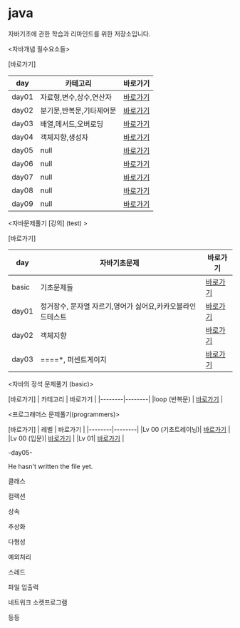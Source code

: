 # java
자바기초에 관한 학습과 리마인드를 위한 저장소입니다. 

<자바개념 필수요소들>


[바로가기]

| day  | 카테고리 | 바로가기 |
|--------|--------|--------|
| day01  | 자료형,변수,상수,연산자  | [바로가기](https://github.com/e1mji/java/tree/main/day01/src)   |
| day02  | 분기문,반복문,기타제어문  | [바로가기](https://github.com/e1mji/java/tree/main/day02/src)   |
| day03  | 배열,메서드,오버로딩  | [바로가기](https://github.com/e1mji/java/tree/main/day03/src)   |
| day04  | 객체지향,생성자  | [바로가기](https://github.com/e1mji/java/tree/main/day04/src)   |
| day05  | null  | [바로가기](https://github.com/e1mji/java)   |
| day06  | null  | [바로가기](https://github.com/e1mji/java)   |
| day07  | null  | [바로가기](https://github.com/e1mji/java)   |
| day08  | null  | [바로가기](https://github.com/e1mji/java)   |
| day09  | null  | [바로가기](https://github.com/e1mji/java)   |



<자바문제풀기 [강의] (test) >

[바로가기]

| day   | 자바기초문제 | 바로가기 |
|--------|--------|--------|
| basic  | 기초문제들  | [바로가기](https://github.com/e1mji/java/tree/main/test/src/basic)   |
| day01  | 정거장수, 문자열 자르기,영어가 싫어요,카카오블라인드테스트 | [바로가기](https://github.com/e1mji/java/tree/main/test/src/day01)   |
| day02  | 객체지향 | [바로가기](https://github.com/e1mji/java/tree/main/test/src/day02)   |
| day03  | ====*, 퍼센트게이지| [바로가기](https://github.com/e1mji/java/tree/main/test/src/day03)   |



<자바의 정석 문제풀기 (basic)>

[바로가기]
| 카테고리  | 바로가기 |
|--------|--------|
|loop (반복문) | [바로가기](https://github.com/e1mji/java/tree/main/basic/src/loop)   |


<프로그래머스 문제풀기(programmers)>

[바로가기]
| 레벨 | 바로가기 |
|--------|--------|
|Lv 00 (기초트레이닝)| [바로가기](https://github.com/e1mji/java/tree/main/programmers/src/lv00_foundation)   |
|Lv 00 (입문)| [바로가기](https://github.com/e1mji/java/tree/main/programmers/src/lv00_basic)   |
|Lv 01| [바로가기](https://github.com/e1mji/java/tree/main/test/src/day01)   |


-day05-

He hasn't written the file yet.


클래스

컬렉션

상속

추상화

다형성

예외처리

스레드

파일 입출력

네트워크 소켓프로그램

등등 
